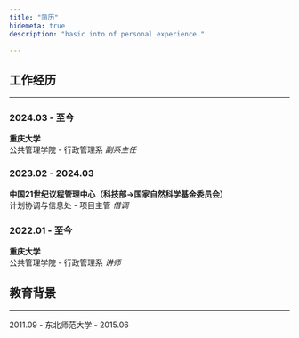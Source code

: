 ```yaml
---
title: "简历"
hidemeta: true
description: "basic into of personal experience."

---
```


## 工作经历

---

### 2024.03 - 至今

**重庆大学**  
公共管理学院 - 行政管理系
*副系主任*  



### 2023.02 - 2024.03

**中国21世纪议程管理中心（科技部→国家自然科学基金委员会）**  
计划协调与信息处 - 项目主管
*借调*  



### 2022.01 - 至今

**重庆大学**  
公共管理学院 - 行政管理系
*讲师*  



## 教育背景

---

2011.09 - 东北师范大学 - 2015.06 

### <!--2017.09 - 2021.10-->

<!--**清华大学**  
*博士*  
社会科学学院 - 政治学-->



### <!--2019.06-->

<!--**澳门科技大学**  
*访问学者*  
商学院 - 可持续发展研究所-->



### <!--2015.09 - 2017.06-->

<!--**中国人民大学**  
*硕士*  
国际关系学院 - 世界社会主义研究所-->



### <!--2011.09 - 2015.06-->

<!--**东北师范大学**  
*学士*  
政法学院 - 国际政治专业-->
